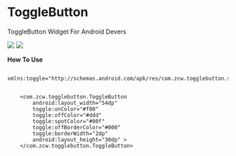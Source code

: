 ToggleButton
============

ToggleButton Widget For Android Devers

<img src="https://github.com/zcweng/ToggleButton/blob/master/ToggleButtonSample/21879.gif"/>
<img src="https://github.com/zcweng/ToggleButton/blob/master/ToggleButtonSample/device-2014-08-31-231538.png"/>


<b>How To Use</b>



        xmlns:toggle="http://schemas.android.com/apk/res/com.zcw.togglebutton.sample"


        <com.zcw.togglebutton.ToggleButton
            android:layout_width="54dp"
            toggle:onColor="#f00"
            toggle:offColor="#ddd"
            toggle:spotColor="#00f"
            toggle:offBorderColor="#000"
            toggle:borderWidth="2dp"
            android:layout_height="30dp" >
        </com.zcw.togglebutton.ToggleButton>
